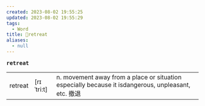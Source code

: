 ```yaml
---
created: 2023-08-02 19:55:25
updated: 2023-08-02 19:55:29
tags:
  - Word
title: 📖retreat
aliases:
  - null
---
```


<pre><strong>retreat</strong></pre>
|   |   |   |
|---|---|---|
|retreat|[rɪˈtri:t]|n. movement away from a place or situation especially because it isdangerous, unpleasant, etc. 撤退|